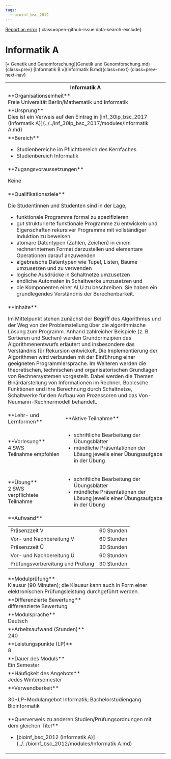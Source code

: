 ```yaml
---
tags:
  - bioinf_bsc_2012
---
```

[Report an error](https://github.com/SGSSGene/FUB-SUP/issues/new?title=Error%20in%20%22Informatik%20A%22&body=There%20seems%20to%20be%20an%20error%20in%20module%20%22Informatik%20A%22%2E%0A%0A%3CDescribe%20here%20a%20slightly%20more%20detailed%20description%20of%20what%20is%20wrong%3E&labels=bug)
{ class=open-github-issue data-search-exclude}

# Informatik A

[« Genetik und Genomforschung](Genetik und Genomforschung.md){class=prev}
[Informatik B »](Informatik B.md){class=next}
{class=prev-next-nav}

<table markdown id="moduledesc">
<tr markdown class="moduledesc_head"><th colspan="2">Informatik A </th></tr>
<tr markdown><td colspan="2">**Organisationseinheit**   <br>Freie Universität Berlin/Mathematik und Informatik</td></tr>
<tr markdown><td colspan="2">**Ursprung**<br>Dies ist ein Verweis auf den Eintrag in [inf_30lp_bsc_2017 (Informatik A)](../../inf_30lp_bsc_2017/modules/Informatik A.md)</td></tr>
<tr markdown><td colspan="2">**Bereich**<br>


- Studienbereiche im Pflichtbereich des Kernfaches
- Studienbereich Informatik

</td></tr>

<tr markdown><td colspan="2">**Zugangsvoraussetzungen** <br>

Keine


</td></tr>
<tr markdown><td colspan="2">**Qualifikationsziele**    <br>

Die Studentinnen und Studenten sind in der Lage,

- funktionale Programme formal zu spezifizieren
- gut strukturierte funktionale Programme zu entwickeln und Eigenschaften
  rekursiver Programme mit vollständiger Induktion zu beweisen
- atomare Datentypen (Zahlen, Zeichen) in einem rechnerinternen Format
  darzustellen und elementare Operationen darauf anzuwenden
- algebraische Datentypen wie Tupel, Listen, Bäume umzusetzen und zu
  verwenden
- logische Ausdrücke in Schaltnetze umzusetzen
- endliche Automaten in Schaltwerke umzusetzen und
- die Komponenten einer ALU zu beschreiben. Sie haben ein grundlegendes
  Verständnis der Berechenbarkeit.


</td></tr>
<tr markdown><td colspan="2">**Inhalte**                <br>

Im Mittelpunkt stehen zunächst der Begriff des Algorithmus und der Weg von
der Problemstellung über die algorithmische Lösung zum Programm. Anhand
zahlreicher Beispiele (z. B. Sortieren und Suchen) werden Grundprinzipien
des Algorithmenentwurfs erläutert und insbesondere das Verständnis für
Rekursion entwickelt. Die Implementierung der Algorithmen wird verbunden mit
der Einführung einer geeigneten Programmiersprache. Im Weiteren werden die
theoretischen, technischen und organisatorischen Grundlagen von
Rechnersystemen vorgestellt. Dabei werden die Themen Binärdarstellung von
Informationen im Rechner, Boolesche Funktionen und ihre Berechnung durch
Schaltnetze, Schaltwerke für den Aufbau von Prozessoren und das
Von-Neumann-Rechnermodell behandelt.


</td></tr>

<tr markdown><td>**Lehr- und Lernformen**</td><td>**Aktive Teilnahme**</td></tr>
<tr markdown><td> **Vorlesung** <br>4 SWS <br> Teilnahme empfohlen</td><td>

- schriftliche Bearbeitung der Übungsblätter
- mündliche Präsentationen der Lösung jeweils einer Übungsaufgabe in der Übung
</td></tr>
<tr markdown><td> **Übung** <br>2 SWS <br> verpflichtete Teilnahme</td><td>

- schriftliche Bearbeitung der Übungsblätter
- mündliche Präsentationen der Lösung jeweils einer Übungsaufgabe in der Übung
</td></tr>
<tr markdown><td colspan="2">**Aufwand**                <br>
<table class="aufwand_table">
<tr><td>Präsenzzeit V</td><td>60 Stunden</td></tr>
<tr><td>Vor- und Nachbereitung V</td><td>60 Stunden</td></tr>
<tr><td>Präsenzzeit Ü</td><td>30 Stunden</td></tr>
<tr><td>Vor- und Nachbereitung Ü</td><td>60 Stunden</td></tr>
<tr><td>Prüfungsvorbereitung und Prüfung</td><td>30 Stunden</td></tr>
</table>

</td></tr>
<tr markdown><td colspan="2">**Modulprüfung**             <br>Klausur (90 Minuten); die Klausur kann auch in Form einer elektronischen
Prüfungsleistung durchgeführt werden.


</td></tr>
<tr markdown><td colspan="2">**Differenzierte Bewertung** <br>differenzierte Bewertung

</td></tr>
<tr markdown><td colspan="2">**Modulsprache**             <br>Deutsch</td></tr>
<tr markdown><td colspan="2">**Arbeitsaufwand (Stunden)** <br>240</td></tr>
<tr markdown><td colspan="2">**Leistungspunkte (LP)**     <br>8</td></tr>
<tr markdown><td colspan="2">**Dauer des Moduls**         <br>Ein Semester</td></tr>
<tr markdown><td colspan="2">**Häufigkeit des Angebots**  <br>Jedes Wintersemester</td></tr>
<tr markdown><td colspan="2">**Verwendbarkeit**           <br>

30-LP-Modulangebot Informatik; Bachelorstudiengang Bioinformatik


</td></tr>

<tr markdown><td colspan="2">**Querverweis zu anderen Studien/Prüfungsordnungen mit dem gleichen Titel**<br>


- [bioinf_bsc_2012 (Informatik A)](../../bioinf_bsc_2012/modules/Informatik A.md)

</td></tr>

</table>
